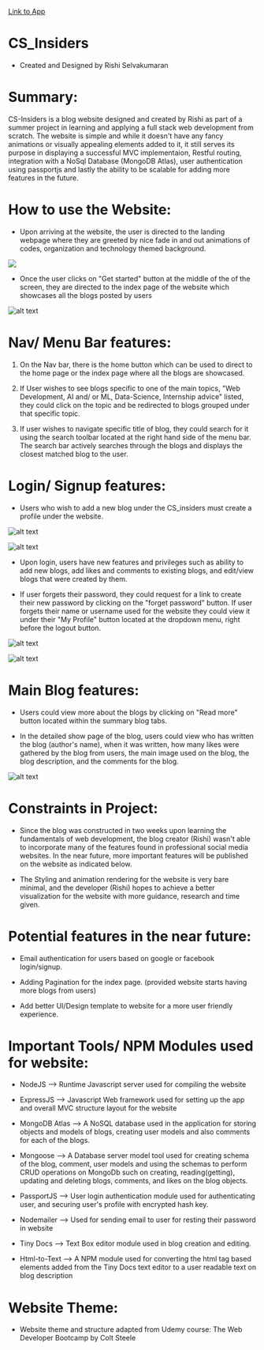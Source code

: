 [Link to App](https://cs-insiders.herokuapp.com/)
# CS_Insiders

* Created and Designed by Rishi Selvakumaran

# Summary:

CS-Insiders is a blog website designed and created by Rishi as part of a summer project in learning and applying a full stack web development from scratch.
The website is simple and while it doesn't have any fancy animations or visually appealing elements added to it, it still serves its purpose in displaying a successful MVC implementaion, Restful routing, integration with a NoSql Database (MongoDB Atlas), user authentication using passportjs and lastly the ability to be scalable for adding more features in the future. 

# How to use the Website:

- Upon arriving at the website, the user is directed to the landing webpage where they are greeted by nice fade in and out animations of codes, organization and technology themed background. 

<img src="img/StartScreen.png" />

- Once the user clicks on "Get started" button at the middle of the of the screen, they are directed to the index page of the website which showcases all the blogs posted by users

![alt text](https://github.com/rishiselvakumaran98/CS_Insiders/blob/master/img/HomePage.png)


# Nav/ Menu Bar features:

1. On the Nav bar, there is the home button which can be used to direct to the home page or the index page where all the blogs are showcased. 

2. If User wishes to see blogs specific to one of the main topics, "Web Development, AI and/ or ML, Data-Science, Internship advice" listed, they could click on the topic and be redirected to blogs grouped under that specific topic.

3. If user wishes to navigate specific title of blog, they could search for it using the search toolbar located at the right hand side of the menu bar. The search bar actively searches through the blogs and displays the closest matched blog to the user.

# Login/ Signup features:

- Users who wish to add a new blog under the CS_insiders must create a profile under the website.

![alt text](https://github.com/rishiselvakumaran98/CS_Insiders/blob/master/img/LoginPage.png)

![alt text](https://github.com/rishiselvakumaran98/CS_Insiders/blob/master/img/SignupPage.png)

- Upon login, users have new features and privileges such as ability to add new blogs, add likes and comments to existing blogs, and edit/view blogs that were created by them. 

- If user forgets their password, they could request for a link to create their new password by clicking on the "forget password" button. If user forgets their name or username used for the website they could view it under their "My Profile" button located at the dropdown menu, right before the logout button.

![alt text](https://github.com/rishiselvakumaran98/CS_Insiders/blob/master/img/ForgotPW.png)


![alt text](https://github.com/rishiselvakumaran98/CS_Insiders/blob/master/img/UserEmailForgot.png)

# Main Blog features:

- Users could view more about the blogs by clicking on "Read more" button located within the summary blog tabs. 

- In the detailed show page of the blog, users could view who has written the blog (author's name), when it was written, how many likes were gathered by the blog from users, the main image used on the blog, the blog description, and the comments for the blog. 

![alt text](https://github.com/rishiselvakumaran98/CS_Insiders/blob/master/img/Comments.png)

# Constraints in Project:

- Since the blog was constructed in two weeks upon learning the fundamentals of web development, the blog creator (Rishi) wasn't able to incorporate many of the features found in professional social media websites. In the near future, more important features will be published on the website as indicated below.

- The Styling and animation rendering for the website is very bare minimal, and the developer (Rishi) hopes to achieve a better visualization for the website with more guidance, research and time given.


# Potential features in the near future:

- Email authentication for users based on google or facebook login/signup.

- Adding Pagination for the index page. (provided website starts having more blogs from users)

- Add better UI/Design template to website for a more user friendly experience.


# Important Tools/ NPM Modules used for website:

- NodeJS --> Runtime Javascript server used for compiling the website

- ExpressJS --> Javascript Web framework used for setting up the app and overall MVC structure layout for the website

- MongoDB Atlas --> A NoSQL database used in the application for storing objects and models of blogs, creating user models and also comments for each of the blogs.

- Mongoose --> A Database server model tool used for creating schema of the blog, comment, user models and using the schemas to perform CRUD operations on MongoDb such on creating, reading(getting), updating and deleting blogs, comments, and likes on the blog objects.

- PassportJS --> User login authentication module used for authenticating user, and securing user's profile with encrypted hash key.

- Nodemailer --> Used for sending email to user for resting their password in website

- Tiny Docs --> Text Box editor module used in blog creation and editing. 

- Html-to-Text --> A NPM module used for converting the html tag based elements added from the Tiny Docs text editor to a user readable text on blog description

# Website Theme:
* Website theme and structure adapted from Udemy course: The Web Developer Bootcamp by Colt Steele
